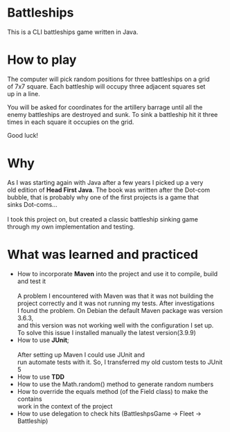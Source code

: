 # Battleships

This is a CLI battleships game written in Java.

# How to play

The computer will pick random positions for three battleships on a grid<br>
of 7x7 square. Each battleship will occupy three adjacent squares set<br>
up in a line.

You will be asked for coordinates for the artillery barrage until all the<br>
enemy battleships are destroyed and sunk. To sink a battleship hit it three<br>
times in each square it occupies on the grid.

Good luck!

# Why

As I was starting again with Java after a few years I picked up a very<br>
old edition of **Head First Java**. The book was written after the Dot-com<br>
bubble, that is probably why one of the first projects is a game that<br>
sinks Dot-coms...<br><br>
I took this project on, but created a classic battleship sinking game<br>
through my own implementation and testing.

# What was learned and practiced

* How to incorporate **Maven** into the project and use it to compile,
build and test it<br><br>
A problem I encountered with Maven was that it was not building the<br>
project correctly and it was not running my tests. After investigations<br>
I found the problem. On Debian the default Maven package was version 3.6.3,<br>
and this version was not working well with the configuration I set up.<br>
To solve this issue I installed manually the latest version(3.9.9)<br>
* How to use **JUnit**;<br><br>After setting up Maven I could use JUnit and<br>
run automate tests with it. So, I transferred my old custom tests to JUnit 5<br>
* How to use **TDD**
* How to use the Math.random() method to generate random numbers
* How to override the equals method (of the Field class) to make the contains<br>
work in the context of the project
* How to use delegation to check hits (BattleshpsGame -> Fleet -> Battleship)

